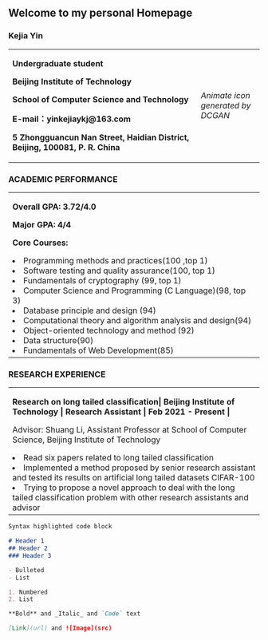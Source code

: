 ## Welcome to my personal Homepage

### Kejia Yin

<table border="0">
  <tr>
    <td width="75%">
      <p><b>Undergraduate student</b></p>
      <p><b>Beijing Institute of Technology</b></p>
      <p><b>School of Computer Science and Technology</b></p>
      <p><b>E-mail：yinkejiaykj@163.com</b></p>
      <p><b>5 Zhongguancun Nan Street, Haidian District, Beijing, 100081, P. R. China</b></p>
    </td>
    <td width="25%">
      <p><i>Animate icon generated by DCGAN</i></p>
    </td>
  </tr>
</table>

### ACADEMIC PERFORMANCE

<table border="0">
  <tr>
    <td width="75%">
      <p><b>Overall GPA: 3.72/4.0</b></p>
      <p><b>Major GPA: 4/4</b></p>
      <p><b>Core Courses: </b></p>
      <ui>
        <li>Programming methods and practices(100 ,top 1)</li>
        <li>Software testing and quality assurance(100, top 1)</li>
        <li>Fundamentals of cryptography (99, top 1)</li>
        <li>Computer Science and Programming (C Language)(98, top 3)</li> 
        <li>Database principle and design (94)</li>
        <li>Computational theory and algorithm analysis and design(94)</li>
        <li>Object-oriented technology and method (92)</li>
        <li>Data structure(90)</li> 
        <li>Fundamentals of Web Development(85)</li>
       </ui>
     </td>
  </tr>
</table>

  
 
### RESEARCH EXPERIENCE

<table border="0">
  <tr>
    <td width="75%">
      <p><b>Research on long tailed classification| Beijing Institute of Technology | Research Assistant | Feb 2021 - Present |</b></p>
      <p>Advisor: Shuang Li, Assistant Professor at School of Computer Science, Beijing Institute of Technology</p>
      <ui>
        <li>Read six papers related to long tailed classification</li>
        <li>Implemented a method proposed by senior research assistant and tested its results on artificial long tailed datasets CIFAR-100</li>
        <li>Trying to propose a novel approach to deal with the long tailed classification problem with other research assistants and advisor</li>
      </ui>
    </td>
  </tr>
</table>


```markdown
Syntax highlighted code block

# Header 1
## Header 2
### Header 3

- Bulleted
- List

1. Numbered
2. List

**Bold** and _Italic_ and `Code` text

[Link](url) and ![Image](src)
```
